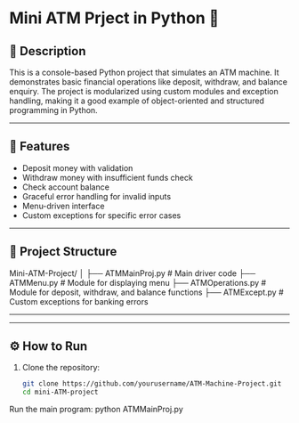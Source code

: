 # Mini ATM Prject  in Python 🏦

## 📌 Description
This is a console-based Python project that simulates an ATM machine. It demonstrates basic financial operations like deposit, withdraw, and balance enquiry. The project is modularized using custom modules and exception handling, making it a good example of object-oriented and structured programming in Python.

---

## 🚀 Features
- Deposit money with validation
- Withdraw money with insufficient funds check
- Check account balance
- Graceful error handling for invalid inputs
- Menu-driven interface
- Custom exceptions for specific error cases

---

## 🧱 Project Structure
Mini-ATM-Project/
│
├── ATMMainProj.py # Main driver code
├── ATMMenu.py # Module for displaying menu
├── ATMOperations.py # Module for deposit, withdraw, and balance functions
├── ATMExcept.py # Custom exceptions for banking errors


----

---

## ⚙️ How to Run
1. Clone the repository:
   ```bash
   git clone https://github.com/yourusername/ATM-Machine-Project.git
   cd mini-ATM-project

Run the main program:   python ATMMainProj.py
